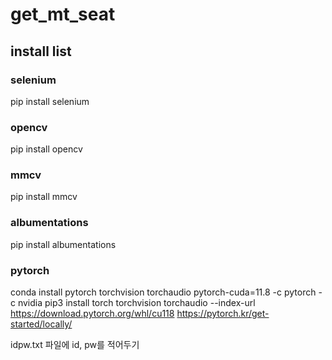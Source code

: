 # get_mt_seat

## install list 
### selenium
pip install selenium
### opencv
pip install opencv
### mmcv
pip install mmcv
### albumentations
pip install albumentations
### pytorch
conda install pytorch torchvision torchaudio pytorch-cuda=11.8 -c pytorch -c nvidia
pip3 install torch torchvision torchaudio --index-url https://download.pytorch.org/whl/cu118
https://pytorch.kr/get-started/locally/

idpw.txt 파일에 id, pw를 적어두기